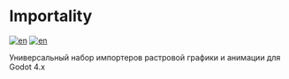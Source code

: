 # Importality

[![en](https://img.shields.io/badge/lang-en-red.svg)](README.md)
[![en](https://img.shields.io/badge/lang-ru-green.svg)](README.ru.md)

Универсальный набор импортеров растровой графики и анимации для Godot 4.x
